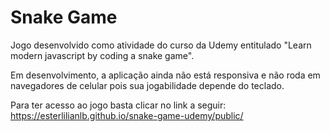 # Snake Game
Jogo desenvolvido como atividade do curso da Udemy entitulado "Learn modern javascript by coding a snake game".

Em desenvolvimento, a aplicação ainda não está responsiva e não roda em navegadores de celular pois sua jogabilidade depende do teclado.

Para ter acesso ao jogo basta clicar no link a seguir: https://esterlilianlb.github.io/snake-game-udemy/public/
